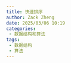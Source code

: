 ```yaml
---
title: 快速排序
author: Zack Zheng
date: 2025/03/06 10:19
categories:
 - 数据结构和算法
tags:
 - 数据结构
 - 算法
---
```

